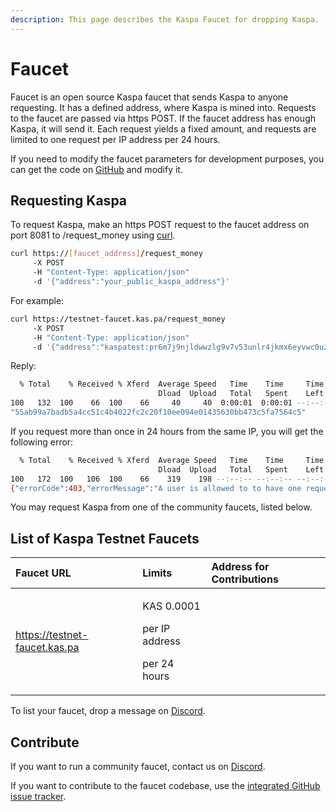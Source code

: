 ```yaml
---
description: This page describes the Kaspa Faucet for dropping Kaspa.
---
```


# Faucet

Faucet is an open source Kaspa faucet that sends Kaspa to anyone requesting. It has a defined address, where Kaspa is mined into. Requests to the faucet are passed via https POST. If the faucet address has enough Kaspa, it will send it. Each request yields a fixed amount, and requests are limited to one request per IP address per 24 hours.

If you need to modify the faucet parameters for development purposes, you can get the code on [GitHub](https://github.com/kaspanet/faucet) and modify it.

## Requesting Kaspa

To request Kaspa, make an https POST request to the faucet address on port 8081 to /request\_money using [curl](https://curl.haxx.se/).

```bash
curl https://[faucet_address]/request_money
     -X POST
     -H "Content-Type: application/json"
     -d '{"address":"your_public_kaspa_address"}'
```

For example:

```bash
curl https://testnet-faucet.kas.pa/request_money
     -X POST
     -H "Content-Type: application/json"
     -d '{"address":"kaspatest:pr6m7j9njldwwzlg9v7v53unlr4jkmx6eyvwc0uz5t"}'
```

Reply:

```bash
  % Total    % Received % Xferd  Average Speed   Time    Time     Time  Current
                                 Dload  Upload   Total   Spent    Left  Speed
100   132  100    66  100    66     40     40  0:00:01  0:00:01 --:--:--    80
"55ab99a7badb5a4cc51c4b4022fc2c20f10ee094e01435630bb473c5fa7564c5"
```

If you request more than once in 24 hours from the same IP, you will get the following error:

```bash
  % Total    % Received % Xferd  Average Speed   Time    Time     Time  Current
                                 Dload  Upload   Total   Spent    Left  Speed
100   172  100   106  100    66    319    198 --:--:-- --:--:-- --:--:--   519
{"errorCode":403,"errorMessage":"A user is allowed to to have one request from the faucet every 24 hours"}
```

You may request Kaspa from one of the community faucets, listed below.

## List of Kaspa Testnet Faucets

<table>
  <thead>
    <tr>
      <th style="text-align:left">Faucet URL</th>
      <th style="text-align:left">Limits</th>
      <th style="text-align:left">Address for Contributions</th>
    </tr>
  </thead>
  <tbody>
    <tr>
      <td style="text-align:left"><a href="https://testnet-faucet.kas.pa">https://testnet-faucet.kas.pa</a>
      </td>
      <td style="text-align:left">
        <p>KAS 0.0001</p>
        <p>per IP address</p>
        <p>per 24 hours</p>
      </td>
      <td style="text-align:left"></td>
    </tr>
  </tbody>
</table>

To list your faucet, drop a message on [Discord](https://discord.gg/WmGhhzk).

## Contribute

If you want to run a community faucet, contact us on [Discord](https://discord.gg/WmGhhzk).

If you want to contribute to the faucet codebase, use the [integrated GitHub issue tracker](https://github.com/kaspanet/faucet/issues).

